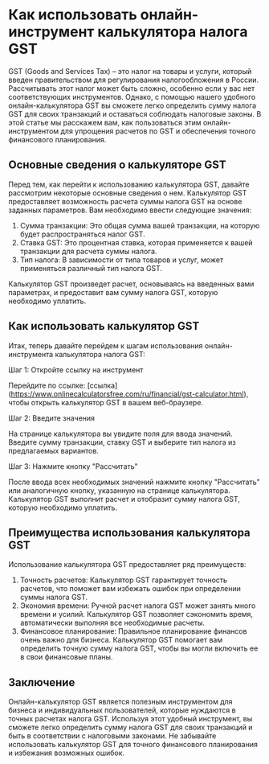 Как использовать онлайн-инструмент калькулятора налога GST
==========================================================

GST (Goods and Services Tax) – это налог на товары и услуги, который введен правительством для регулирования налогообложения в России. Рассчитывать этот налог может быть сложно, особенно если у вас нет соответствующих инструментов. Однако, с помощью нашего удобного онлайн-калькулятора GST вы сможете легко определить сумму налога GST для своих транзакций и оставаться соблюдать налоговые законы. В этой статье мы расскажем вам, как пользоваться этим онлайн-инструментом для упрощения расчетов по GST и обеспечения точного финансового планирования.

Основные сведения о калькуляторе GST
------------------------------------

Перед тем, как перейти к использованию калькулятора GST, давайте рассмотрим некоторые основные сведения о нем. Калькулятор GST предоставляет возможность расчета суммы налога GST на основе заданных параметров. Вам необходимо ввести следующие значения:

1. Сумма транзакции: Это общая сумма вашей транзакции, на которую будет распространяться налог GST.
2. Ставка GST: Это процентная ставка, которая применяется к вашей транзакции для расчета суммы налога.
3. Тип налога: В зависимости от типа товаров и услуг, может применяться различный тип налога GST.

Калькулятор GST произведет расчет, основываясь на введенных вами параметрах, и предоставит вам сумму налога GST, которую необходимо уплатить.

Как использовать калькулятор GST
--------------------------------

Итак, теперь давайте перейдем к шагам использования онлайн-инструмента калькулятора налога GST:

Шаг 1: Откройте ссылку на инструмент

Перейдите по ссылке: \[ссылка\] (<https://www.onlinecalculatorsfree.com/ru/financial/gst-calculator.html>), чтобы открыть калькулятор GST в вашем веб-браузере.

Шаг 2: Введите значения

На странице калькулятора вы увидите поля для ввода значений. Введите сумму транзакции, ставку GST и выберите тип налога из предлагаемых вариантов.

Шаг 3: Нажмите кнопку "Рассчитать"

После ввода всех необходимых значений нажмите кнопку "Рассчитать" или аналогичную кнопку, указанную на странице калькулятора. Калькулятор GST выполнит расчет и отобразит сумму налога GST, которую необходимо уплатить.

Преимущества использования калькулятора GST
-------------------------------------------

Использование калькулятора GST предоставляет ряд преимуществ:

1. Точность расчетов: Калькулятор GST гарантирует точность расчетов, что поможет вам избежать ошибок при определении суммы налога GST.
2. Экономия времени: Ручной расчет налога GST может занять много времени и усилий. Калькулятор GST позволяет сэкономить время, автоматически выполняя все необходимые расчеты.
3. Финансовое планирование: Правильное планирование финансов очень важно для бизнеса. Калькулятор GST помогает вам определить точную сумму налога GST, чтобы вы могли включить ее в свои финансовые планы.

Заключение
----------

Онлайн-калькулятор GST является полезным инструментом для бизнеса и индивидуальных пользователей, которые нуждаются в точных расчетах налога GST. Используя этот удобный инструмент, вы сможете легко определить сумму налога GST для своих транзакций и быть в соответствии с налоговыми законами. Не забывайте использовать калькулятор GST для точного финансового планирования и избежания возможных ошибок.